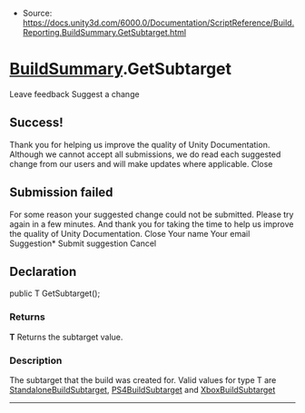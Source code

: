 * Source: https://docs.unity3d.com/6000.0/Documentation/ScriptReference/Build.Reporting.BuildSummary.GetSubtarget.html

#  [BuildSummary](https://docs.unity3d.com/6000.0/Documentation/ScriptReference/Build.Reporting.BuildSummary.html).GetSubtarget
Leave feedback
Suggest a change
## Success!
Thank you for helping us improve the quality of Unity Documentation. Although we cannot accept all submissions, we do read each suggested change from our users and will make updates where applicable.
Close
## Submission failed
For some reason your suggested change could not be submitted. Please <a>try again</a> in a few minutes. And thank you for taking the time to help us improve the quality of Unity Documentation.
Close
Your name Your email Suggestion* Submit suggestion
Cancel
## Declaration
public T GetSubtarget(); 
### Returns
**T** Returns the subtarget value. 
### Description
The subtarget that the build was created for.
Valid values for type T are [StandaloneBuildSubtarget](https://docs.unity3d.com/6000.0/Documentation/ScriptReference/StandaloneBuildSubtarget.html), [PS4BuildSubtarget](https://docs.unity3d.com/6000.0/Documentation/ScriptReference/PS4BuildSubtarget.html) and [XboxBuildSubtarget](https://docs.unity3d.com/6000.0/Documentation/ScriptReference/XboxBuildSubtarget.html)
* * *
